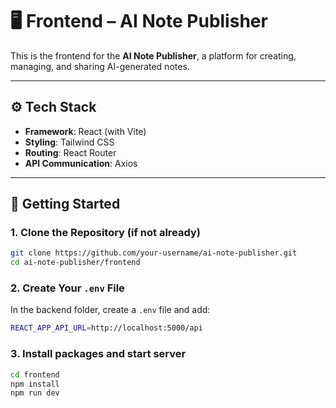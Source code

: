 # 🖥️ Frontend – AI Note Publisher

This is the frontend for the **AI Note Publisher**, a platform for creating, managing, and sharing AI-generated notes.

---

## ⚙️ Tech Stack

- **Framework**: React (with Vite)
- **Styling**: Tailwind CSS
- **Routing**: React Router
- **API Communication**: Axios

---

## 🚀 Getting Started

### 1. Clone the Repository (if not already)

```bash
git clone https://github.com/your-username/ai-note-publisher.git
cd ai-note-publisher/frontend
```

### 2. Create Your `.env` File

In the backend folder, create a `.env` file and add:

```bash
REACT_APP_API_URL=http://localhost:5000/api
```

### 3. Install packages and start server

```bash
cd frontend
npm install
npm run dev
```
